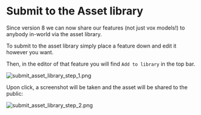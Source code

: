 # Submit to the Asset library
Since version 8 we can now share our features (not just vox models!) to anybody in-world via the asset library.


To submit to the asset library simply place a feature down and edit it however you want.

Then, in the editor of that feature you will find `Add to library` in the top bar.

![submit_asset_library_step_1.png](https://wiki.cryptovoxels.com/tutorials/[how_to]submit_asset_library_step_1.png)

Upon click, a screenshot will be taken and the asset will be shared to the public:

![submit_asset_library_step_2.png](https://wiki.cryptovoxels.com/tutorials/[how_to]submit_asset_library_step_2.png)